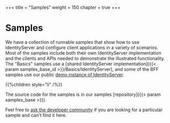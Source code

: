 +++
title = "Samples"
weight = 150
chapter = true
+++

# Samples

We have a collection of runnable samples that show how to use IdentityServer and configure client applications in a variety of scenarios. Most of the samples include both their own IdentityServer implementation and the
clients and APIs needed to demonstrate the illustrated functionality. The "Basics" samples use a [shared IdentityServer implementation]({{< param samples_base_id >}}/Basics/IdentityServer), and some of the BFF samples use our public [demo instance of IdentityServer](https://demo.duendesoftware.com/).

{{%children style="li" /%}}

The source code for the samples is in our samples [repository]({{< param samples_base >}}).

Feel free to [ask the developer community](https://github.com/DuendeSoftware/community/discussions) if you are looking for a particular sample and can't find it here.
